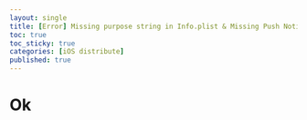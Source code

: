 ```yaml
---
layout: single
title: [Error] Missing purpose string in Info.plist & Missing Push Notification Entitlement
toc: true
toc_sticky: true
categories: [iOS distribute]
published: true
---
```


# Ok
